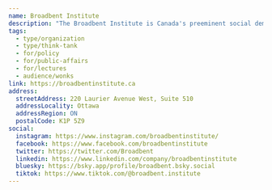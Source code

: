 ```yaml
---
name: Broadbent Institute
description: "The Broadbent Institute is Canada's preeminent social democratic think-tank. Founded in 2011 by Ed Broadbent, and guided by the Broadbent Principles for Canadian Social Democracy, the Institute produces original research, convenes progressive dialogues and trains leaders to equip social movements working to advance justice and equality."
tags:
  - type/organization
  - type/think-tank
  - for/policy
  - for/public-affairs
  - for/lectures
  - audience/wonks
link: https://broadbentinstitute.ca
address:
  streetAddress: 220 Laurier Avenue West, Suite 510
  addressLocality: Ottawa
  addressRegion: ON
  postalCode: K1P 5Z9
social:
  instagram: https://www.instagram.com/broadbentinstitute/
  facebook: https://www.facebook.com/broadbentinstitute
  twitter: https://twitter.com/Broadbent
  linkedin: https://www.linkedin.com/company/broadbentinstitute
  bluesky: https://bsky.app/profile/broadbent.bsky.social
  tiktok: https://www.tiktok.com/@broadbent.institute
---
```

